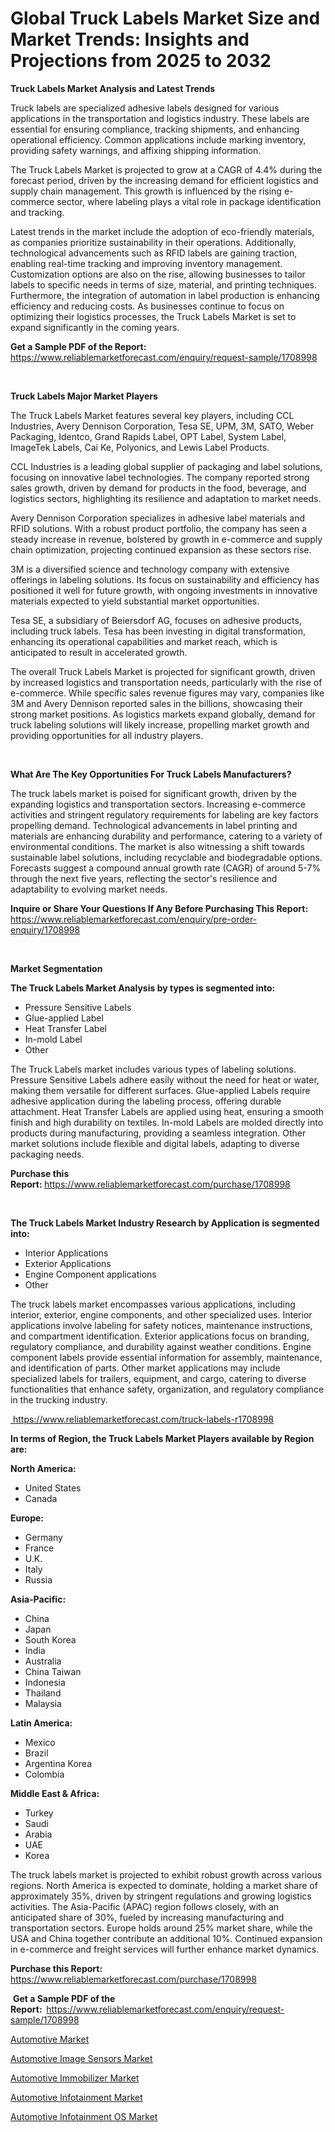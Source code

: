 <p><h1>Global Truck Labels Market Size and Market Trends: Insights and Projections from 2025 to 2032</h1></p><p><strong>Truck Labels Market Analysis and Latest Trends</strong></p>
<p><p>Truck labels are specialized adhesive labels designed for various applications in the transportation and logistics industry. These labels are essential for ensuring compliance, tracking shipments, and enhancing operational efficiency. Common applications include marking inventory, providing safety warnings, and affixing shipping information.</p><p>The Truck Labels Market is projected to grow at a CAGR of 4.4% during the forecast period, driven by the increasing demand for efficient logistics and supply chain management. This growth is influenced by the rising e-commerce sector, where labeling plays a vital role in package identification and tracking.</p><p>Latest trends in the market include the adoption of eco-friendly materials, as companies prioritize sustainability in their operations. Additionally, technological advancements such as RFID labels are gaining traction, enabling real-time tracking and improving inventory management. Customization options are also on the rise, allowing businesses to tailor labels to specific needs in terms of size, material, and printing techniques. Furthermore, the integration of automation in label production is enhancing efficiency and reducing costs. As businesses continue to focus on optimizing their logistics processes, the Truck Labels Market is set to expand significantly in the coming years.</p></p>
<p><strong>Get a Sample PDF of the Report:&nbsp;</strong> <a href="https://www.reliablemarketforecast.com/enquiry/request-sample/1708998?utm_campaign=1899&utm_medium=2&utm_source=Github&utm_content=ia&utm_term=30032025&utm_id=truck-labels">https://www.reliablemarketforecast.com/enquiry/request-sample/1708998</a></p>
<p>&nbsp;</p>
<p><strong>Truck Labels Major Market Players</strong></p>
<p><p>The Truck Labels Market features several key players, including CCL Industries, Avery Dennison Corporation, Tesa SE, UPM, 3M, SATO, Weber Packaging, Identco, Grand Rapids Label, OPT Label, System Label, ImageTek Labels, Cai Ke, Polyonics, and Lewis Label Products. </p><p>CCL Industries is a leading global supplier of packaging and label solutions, focusing on innovative label technologies. The company reported strong sales growth, driven by demand for products in the food, beverage, and logistics sectors, highlighting its resilience and adaptation to market needs.</p><p>Avery Dennison Corporation specializes in adhesive label materials and RFID solutions. With a robust product portfolio, the company has seen a steady increase in revenue, bolstered by growth in e-commerce and supply chain optimization, projecting continued expansion as these sectors rise.</p><p>3M is a diversified science and technology company with extensive offerings in labeling solutions. Its focus on sustainability and efficiency has positioned it well for future growth, with ongoing investments in innovative materials expected to yield substantial market opportunities.</p><p>Tesa SE, a subsidiary of Beiersdorf AG, focuses on adhesive products, including truck labels. Tesa has been investing in digital transformation, enhancing its operational capabilities and market reach, which is anticipated to result in accelerated growth.</p><p>The overall Truck Labels Market is projected for significant growth, driven by increased logistics and transportation needs, particularly with the rise of e-commerce. While specific sales revenue figures may vary, companies like 3M and Avery Dennison reported sales in the billions, showcasing their strong market positions. As logistics markets expand globally, demand for truck labeling solutions will likely increase, propelling market growth and providing opportunities for all industry players.</p></p>
<p>&nbsp;</p>
<p><strong>What Are The Key Opportunities For Truck Labels Manufacturers?</strong></p>
<p><p>The truck labels market is poised for significant growth, driven by the expanding logistics and transportation sectors. Increasing e-commerce activities and stringent regulatory requirements for labeling are key factors propelling demand. Technological advancements in label printing and materials are enhancing durability and performance, catering to a variety of environmental conditions. The market is also witnessing a shift towards sustainable label solutions, including recyclable and biodegradable options. Forecasts suggest a compound annual growth rate (CAGR) of around 5-7% through the next five years, reflecting the sector's resilience and adaptability to evolving market needs.</p></p>
<p><strong>Inquire or Share Your Questions If Any Before Purchasing This Report:</strong> <a href="https://www.reliablemarketforecast.com/enquiry/pre-order-enquiry/1708998?utm_campaign=1899&utm_medium=2&utm_source=Github&utm_content=ia&utm_term=30032025&utm_id=truck-labels">https://www.reliablemarketforecast.com/enquiry/pre-order-enquiry/1708998</a></p>
<p>&nbsp;</p>
<p><strong>Market Segmentation</strong></p>
<p><strong>The Truck Labels Market Analysis by types is segmented into:</strong></p>
<p><ul><li>Pressure Sensitive Labels</li><li>Glue-applied Label</li><li>Heat Transfer Label</li><li>In-mold Label</li><li>Other</li></ul></p>
<p><p>The Truck Labels market includes various types of labeling solutions. Pressure Sensitive Labels adhere easily without the need for heat or water, making them versatile for different surfaces. Glue-applied Labels require adhesive application during the labeling process, offering durable attachment. Heat Transfer Labels are applied using heat, ensuring a smooth finish and high durability on textiles. In-mold Labels are molded directly into products during manufacturing, providing a seamless integration. Other market solutions include flexible and digital labels, adapting to diverse packaging needs.</p></p>
<p><strong>Purchase this Report:&nbsp;</strong><a href="https://www.reliablemarketforecast.com/purchase/1708998?utm_campaign=1899&utm_medium=2&utm_source=Github&utm_content=ia&utm_term=30032025&utm_id=truck-labels">https://www.reliablemarketforecast.com/purchase/1708998</a></p>
<p>&nbsp;</p>
<p><strong>The Truck Labels Market Industry Research by Application is segmented into:</strong></p>
<p><ul><li>Interior Applications</li><li>Exterior Applications</li><li>Engine Component applications</li><li>Other</li></ul></p>
<p><p>The truck labels market encompasses various applications, including interior, exterior, engine components, and other specialized uses. Interior applications involve labeling for safety notices, maintenance instructions, and compartment identification. Exterior applications focus on branding, regulatory compliance, and durability against weather conditions. Engine component labels provide essential information for assembly, maintenance, and identification of parts. Other market applications may include specialized labels for trailers, equipment, and cargo, catering to diverse functionalities that enhance safety, organization, and regulatory compliance in the trucking industry.</p></p>
<p><a href="https://www.reliablemarketforecast.com/truck-labels-r1708998?utm_campaign=1899&utm_medium=2&utm_source=Github&utm_content=ia&utm_term=30032025&utm_id=truck-labels">&nbsp;https://www.reliablemarketforecast.com/truck-labels-r1708998</a></p>
<p><strong>In terms of Region, the Truck Labels Market Players available by Region are:</strong></p>
<p>
    <p> <strong> North America: </strong>
        <ul>
            <li>United States</li>
            <li>Canada</li>
        </ul>
        </p> 
    <p> <strong> Europe: </strong>
        <ul>
            <li>Germany</li>
            <li>France</li>
            <li>U.K.</li>
            <li>Italy</li>
            <li>Russia</li>
        </ul>
        </p> 
    <p> <strong> Asia-Pacific: </strong>
        <ul>
            <li>China</li>
            <li>Japan</li>
            <li>South Korea</li>
            <li>India</li>
            <li>Australia</li>
            <li>China Taiwan</li>
            <li>Indonesia</li>
            <li>Thailand</li>
            <li>Malaysia</li>
        </ul>
        </p> 
    <p> <strong> Latin America: </strong>
        <ul>
            <li>Mexico</li>
            <li>Brazil</li>
            <li>Argentina Korea</li>
            <li>Colombia</li>
        </ul>
        </p> 
    <p> <strong> Middle East & Africa: </strong>
        <ul>
            <li>Turkey</li>
            <li>Saudi</li>
            <li>Arabia</li>
            <li>UAE</li>
            <li>Korea</li>
        </ul>
    </p>
    </p>
<p><p>The truck labels market is projected to exhibit robust growth across various regions. North America is expected to dominate, holding a market share of approximately 35%, driven by stringent regulations and growing logistics activities. The Asia-Pacific (APAC) region follows closely, with an anticipated share of 30%, fueled by increasing manufacturing and transportation sectors. Europe holds around 25% market share, while the USA and China together contribute an additional 10%. Continued expansion in e-commerce and freight services will further enhance market dynamics.</p></p>
<p><strong>Purchase this Report: </strong><a href="https://www.reliablemarketforecast.com/purchase/1708998?utm_campaign=1899&utm_medium=2&utm_source=Github&utm_content=ia&utm_term=30032025&utm_id=truck-labels">https://www.reliablemarketforecast.com/purchase/1708998</a></p>
<p>&nbsp;<strong>Get a Sample PDF of the Report:&nbsp;&nbsp;</strong><a href="https://www.reliablemarketforecast.com/enquiry/request-sample/1708998?utm_campaign=1899&utm_medium=2&utm_source=Github&utm_content=ia&utm_term=30032025&utm_id=truck-labels">https://www.reliablemarketforecast.com/enquiry/request-sample/1708998</a></p>
<p><strong></strong></p>
<p><p><a href="https://github.com/ziringebrur1/Market-Research-Report-List-1/blob/main/automotive-market.md?utm_campaign=1899&utm_medium=2&utm_source=Github&utm_content=ia&utm_term=30032025&utm_id=truck-labels">Automotive Market</a></p><p><a href="https://github.com/sitarzerpa3d/Market-Research-Report-List-1/blob/main/automotive-image-sensors-market.md?utm_campaign=1899&utm_medium=2&utm_source=Github&utm_content=ia&utm_term=30032025&utm_id=truck-labels">Automotive Image Sensors Market</a></p><p><a href="https://github.com/kevoncesya4j/Market-Research-Report-List-1/blob/main/automotive-immobilizer-market.md?utm_campaign=1899&utm_medium=2&utm_source=Github&utm_content=ia&utm_term=30032025&utm_id=truck-labels">Automotive Immobilizer Market</a></p><p><a href="https://github.com/perbetpereir/Market-Research-Report-List-1/blob/main/automotive-infotainment-market.md?utm_campaign=1899&utm_medium=2&utm_source=Github&utm_content=ia&utm_term=30032025&utm_id=truck-labels">Automotive Infotainment Market</a></p><p><a href="https://github.com/pelegeazlie5/Market-Research-Report-List-1/blob/main/automotive-infotainment-os-market.md?utm_campaign=1899&utm_medium=2&utm_source=Github&utm_content=ia&utm_term=30032025&utm_id=truck-labels">Automotive Infotainment OS Market</a></p></p>